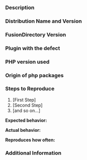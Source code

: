 ### Description

<!-- Required -->
<!-- Description of the issue -->

### Distribution Name and Version

<!-- Required -->
<!-- Debian, Centos -->

### FusionDirectory Version

<!-- Required -->

### Plugin with the defect

<!-- Required -->
<!-- Name of the plugin -->

### PHP version used

<!-- Required -->

### Origin of php packages

<!-- Required -->
<!-- Distribution packages, Out of distribution -->

### Steps to Reproduce

<!-- Required -->
1. [First Step]
2. [Second Step]
3. [and so on...]

**Expected behavior:**

<!-- What you expect to happen-->

**Actual behavior:**

<!-- What actually happens -->

**Reproduces how often:**
<!-- What percentage of the time does it reproduce?-->

### Additional Information
<!-- optional -->
<!-- Any additional information, configuration or data that might be necessary to reproduce the issue. -->
